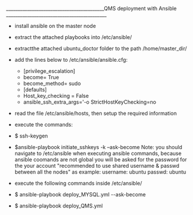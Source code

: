 
__________________________________________QMS deployment with Ansible ___________________________________________

- install ansible on the master node
- extract the attached playbooks into /etc/ansible/ 
 - extractthe attached ubuntu_doctor folder to the path /home/master_dir/

- add the lines below to /etc/ansible/ansible.cfg:
     
     - [privilege_escalation]
     - become= True
     - become_method= sudo
     - [defaults]
     - Host_key_checking = False
     - ansible_ssh_extra_args='-o StrictHostKeyChecking=no

- read the file /etc/ansible/hosts, then setup the required information 
- execute the commands:
-  $ ssh-keygen
-   $ansible-playbook initiate_sshkeys -k –ask-become 
Note: you should navigate to /etc/ansible when executing ansible commands, because ansible coomands are not global
you will be asked for the password for the your account "recommended to use shared username & passwd between all the nodes"
as example:
username: ubuntu
passwd: ubuntu
- execute the following commands inside /etc/ansible/
- $ ansible-playbook deploy_MYSQL.yml --ask-become
- $ ansible-playbook deploy_QMS.yml



